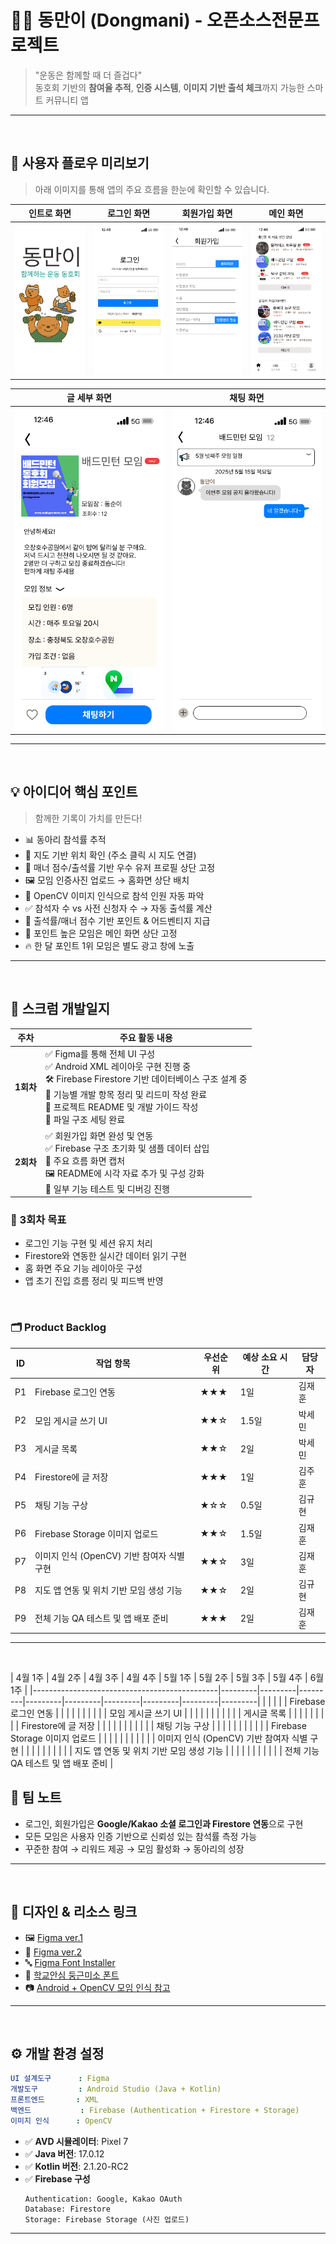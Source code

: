 
# 🏋️‍♀️ 동만이 (Dongmani) - 오픈소스전문프로젝트

> "운동은 함께할 때 더 즐겁다"  
> 동호회 기반의 **참여율 추적**, **인증 시스템**, **이미지 기반 출석 체크**까지 가능한 스마트 커뮤니티 앱

---

<br/>

## 📱 사용자 플로우 미리보기

> 아래 이미지를 통해 앱의 주요 흐름을 한눈에 확인할 수 있습니다.

| 인트로 화면 | 로그인 화면 | 회원가입 화면 | 메인 화면 |
|-------------|-------------|----------------|------------|
| ![intro](images/intro.png) | ![login](images/login.png) | ![register](images/register.png) | ![main](images/main.png) |

| 글 세부 화면 | 채팅 화면 |
|---------------|-------------|
| ![detail](images/detail.png) | ![chat](images/chat.png) |

---

<br/>

## 💡 아이디어 핵심 포인트

> 함께한 기록이 가치를 만든다!

- 📊 동아리 참석률 추적
- 📍 지도 기반 위치 확인 (주소 클릭 시 지도 연결)
- 🥇 매너 점수/출석률 기반 우수 유저 프로필 상단 고정
- 🖼️ 모임 인증사진 업로드 → 홈화면 상단 배치
- 🧠 OpenCV 이미지 인식으로 참석 인원 자동 파악
- ✅ 참석자 수 vs 사전 신청자 수 → 자동 출석률 계산
- 🎁 출석률/매너 점수 기반 포인트 & 어드벤티지 지급
- 📌 포인트 높은 모임은 메인 화면 상단 고정
- 🔥 한 달 포인트 1위 모임은 별도 광고 창에 노출

---

<br/>

## 📅 스크럼 개발일지

| 주차  | 주요 활동 내용 |
|-------|----------------|
| **1회차** | ✅ Figma를 통해 전체 UI 구성<br>✅ Android XML 레이아웃 구현 진행 중<br>🛠️ Firebase Firestore 기반 데이터베이스 구조 설계 중<br>🧩 기능별 개발 항목 정리 및 리드미 작성 완료<br>📄 프로젝트 README 및 개발 가이드 작성<br>📁 파일 구조 세팅 완료 |
| **2회차** | ✅ 회원가입 화면 완성 및 연동<br>✅ Firebase 구조 초기화 및 샘플 데이터 삽입<br>📸 주요 흐름 화면 캡처<br>🖼️ README에 시각 자료 추가 및 구성 강화<br>🔧 일부 기능 테스트 및 디버깅 진행 |

### 🔮 3회차 목표
- 로그인 기능 구현 및 세션 유지 처리  
- Firestore와 연동한 실시간 데이터 읽기 구현  
- 홈 화면 주요 기능 레이아웃 구성  
- 앱 초기 진입 흐름 정리 및 피드백 반영


<br/>

### 🗂️ Product Backlog

| ID  | 작업 항목                                     | 우선순위 | 예상 소요 시간 | 담당자  |
|-----|-----------------------------------------------|----------|----------------|----------|
| P1  | Firebase 로그인 연동                          | ★★★      | 1일            | 김재훈   |
| P2  | 모임 게시글 쓰기 UI                           | ★★☆      | 1.5일          | 박세민   |
| P3  | 게시글 목록                                   | ★★☆      | 2일            | 박세민   |
| P4  | Firestore에 글 저장                           | ★★★      | 1일            | 김주훈   |
| P5  | 채팅 기능 구상                                | ★☆☆      | 0.5일          | 김규현   |
| P6  | Firebase Storage 이미지 업로드                | ★★☆      | 1.5일          | 김재훈   |
| P7  | 이미지 인식 (OpenCV) 기반 참여자 식별 구현   | ★★☆      | 3일            | 김재훈   |
| P8  | 지도 앱 연동 및 위치 기반 모임 생성 기능      | ★★☆      | 2일            | 김규현   |
| P9  | 전체 기능 QA 테스트 및 앱 배포 준비           | ★★★      | 2일            | 김재훈   |

---
<br/>

| 4월 1주 | 4월 2주 | 4월 3주 | 4월 4주 | 5월 1주 | 5월 2주 | 5월 3주 | 5월 4주 | 6월 1주 |
|----------------------------------------------|---------|---------|---------|---------|---------|---------|---------|---------|---------|
|         |         |         |     | Firebase 로그인 연동   |         |         |         |         |
|         |         |         |         | 모임 게시글 쓰기 UI   |      |         |         |         |
|         |         |         |         |         | 게시글 목록    |      |         |         |
|         |         |         |         | Firestore에 글 저장    |         |         |         |         |
|         |         |         |         |         | 채팅 기능 구상    |         |         |         |
|         |         |         |         |         |         | Firebase Storage 이미지 업로드     |      |         |
|         |         |         |         |         |         |         | 이미지 인식 (OpenCV) 기반 참여자 식별 구현      |      |
|         |         |         |         |         |         |         | 지도 앱 연동 및 위치 기반 모임 생성 기능       |         |
|         |         |         |         |         |         |         |         | 전체 기능 QA 테스트 및 앱 배포 준비      |


## 🤝 팀 노트

- 로그인, 회원가입은 **Google/Kakao 소셜 로그인과 Firestore 연동**으로 구현
- 모든 모임은 사용자 인증 기반으로 신뢰성 있는 참석률 측정 가능
- 꾸준한 참여 → 리워드 제공 → 모임 활성화 → 동아리의 성장


---

<br/>

## 🎨 디자인 & 리소스 링크

- 🖼️ [Figma ver.1](https://www.figma.com/design/OTg5VRfihSNC5goiBtG6Dm/Dongmani?node-id=0-1&p=f&t=SIgXPEVEIDxkNGNl-0)  
- 🧪 [Figma ver.2](https://www.figma.com/design/tPXTx3xhPB6JhA1DWHtvTk/Untitled?node-id=0-1&p=f&t=4rLG65RSOiHMpv2B-0)  
- 🔤 [Figma Font Installer](https://www.figma.com/downloads/?fuid=843356296609220310)  
- 🧸 [학교안심 둥근미소 폰트](https://gongu.copyright.or.kr/gongu/wrt/wrt/view.do?wrtSn=13372623&menuNo=200195)  
- 📷 [Android + OpenCV 모임 인식 참고](https://brunch.co.kr/@mystoryg/76)

---

<br/>


## ⚙️ 개발 환경 설정

```yaml
UI 설계도구      : Figma
개발도구         : Android Studio (Java + Kotlin)
프론트엔드       : XML
백엔드           : Firebase (Authentication + Firestore + Storage)
이미지 인식      : OpenCV
```

- ✅ **AVD 시뮬레이터**: Pixel 7  
- ✅ **Java 버전**: 17.0.12  
- ✅ **Kotlin 버전**: 2.1.20-RC2  
- ✅ **Firebase 구성**
  ```
  Authentication: Google, Kakao OAuth
  Database: Firestore
  Storage: Firebase Storage (사진 업로드)
  ```

---






